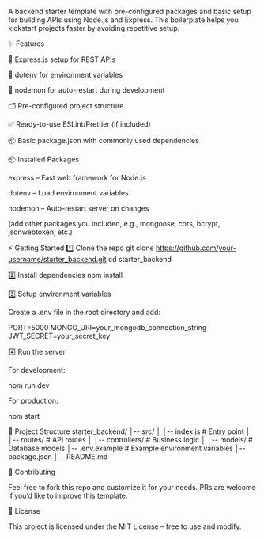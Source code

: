 A backend starter template with pre-configured packages and basic setup for building APIs using Node.js and Express.
This boilerplate helps you kickstart projects faster by avoiding repetitive setup.

✨ Features

🚀 Express.js setup for REST APIs

🔐 dotenv for environment variables

🔄 nodemon for auto-restart during development

🗂️ Pre-configured project structure

✅ Ready-to-use ESLint/Prettier (if included)

📦 Basic package.json with commonly used dependencies

📦 Installed Packages

express – Fast web framework for Node.js

dotenv – Load environment variables

nodemon – Auto-restart server on changes

(add other packages you included, e.g., mongoose, cors, bcrypt, jsonwebtoken, etc.)

⚡ Getting Started
1️⃣ Clone the repo
git clone https://github.com/your-username/starter_backend.git
cd starter_backend

2️⃣ Install dependencies
npm install

3️⃣ Setup environment variables

Create a .env file in the root directory and add:

PORT=5000
MONGO_URI=your_mongodb_connection_string
JWT_SECRET=your_secret_key

4️⃣ Run the server

For development:

npm run dev


For production:

npm start

📂 Project Structure
starter_backend/
│-- src/
│   │-- index.js       # Entry point
│   │-- routes/        # API routes
│   │-- controllers/   # Business logic
│   │-- models/        # Database models
│-- .env.example       # Example environment variables
│-- package.json
│-- README.md

🤝 Contributing

Feel free to fork this repo and customize it for your needs. PRs are welcome if you’d like to improve this template.

📜 License

This project is licensed under the MIT License – free to use and modify.

